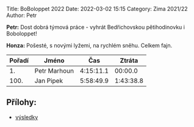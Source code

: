 Title: BoBoloppet 2022
Date: 2022-03-02 15:15
Category: Zima 2021/22
Author: Petr

**Petr:** Dost dobrá týmová práce - vyhrát Bedřichovskou pětihodinovku i Boboloppet!

**Honza:** Pošesté, s novými lyžemi, na rychlém sněhu. Celkem fajn.

| Pořadí | Jméno        | Čas       | Ztráta    |
|--------|--------------|-----------|-----------|
| 1.     | Petr Marhoun | 4:15:11.1 | 00:00.0   |
| 100.   | Jan Pipek    | 5:58:49.9 | 1:43:38.8 |

Přílohy:
--------

- [výsledky]({static}/static/zima-2021-22/BoBoloppet-2022.xls)
